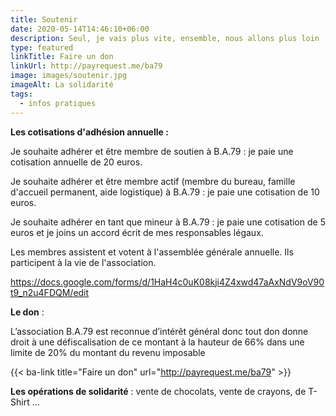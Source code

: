 ```yaml
---
title: Soutenir
date: 2020-05-14T14:46:10+06:00
description: Seul, je vais plus vite, ensemble, nous allons plus loin !
type: featured
linkTitle: Faire un don
linkUrl: http://payrequest.me/ba79
image: images/soutenir.jpg
imageAlt: La solidarité
tags:
  - infos pratiques
---
```

**Les cotisations d'adhésion annuelle :** 

Je souhaite adhérer et être membre de soutien à B.A.79 : je paie une cotisation annuelle de 20 euros.

Je souhaite adhérer et être membre actif (membre du bureau, famille d'accueil permanent, aide logistique) à B.A.79 : je paie une cotisation de 10 euros.

Je souhaite adhérer en tant que mineur à B.A.79 : je paie une cotisation de 5 euros et je joins un accord écrit de mes responsables légaux.

Les membres assistent et votent à l'assemblée générale annuelle. Ils participent à la vie de l'association. 

<https://docs.google.com/forms/d/1HaH4c0uK08kji4Z4xwd47aAxNdV9oV90t9_n2u4FDQM/edit>

**Le don** : 

L’association B.A.79 est reconnue d’intérêt général donc tout don donne droit à une défiscalisation de ce montant à la hauteur de 66% dans une limite de 20% du montant du revenu imposable

{{< ba-link title="Faire un don" url="http://payrequest.me/ba79" >}}


**Les opérations de solidarité** : vente de chocolats, vente de crayons, de T-Shirt ...